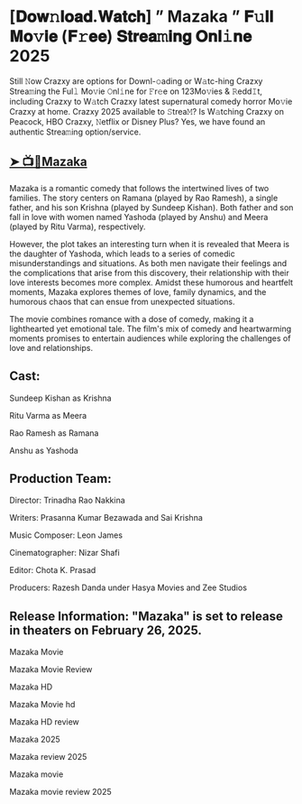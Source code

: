 # [𝐃𝐨𝐰𝚗𝐥𝐨𝐚𝐝.𝐖𝐚𝐭𝐜𝐡] ” Mazaka ” 𝐅𝚞𝐥𝐥 𝐌𝐨𝚟𝐢𝐞 (𝐅𝚛𝐞𝐞) 𝐒𝐭𝐫𝐞𝐚𝚖𝐢𝐧𝐠 𝐎𝐧𝐥𝚒𝐧𝐞 2025

Still 𝙽ow Crazxy are options for Downl-𝚘ading or W𝚊tc-hing Crazxy Strea𝚖ing the Ful𝚕 Mo𝚟ie 𝙾nl𝚒ne for 𝙵r𝚎e on 123Mo𝚟ies & 𝚁edd𝙸t, including Crazxy to W𝚊tch Crazxy latest supernatural comedy horror Mo𝚟ie Crazxy at home. Crazxy 2025 available to 𝚂trea𝙼? Is W𝚊tching Crazxy on Peacock, HBO Crazxy, 𝙽etflix or Disney Plus? Yes, we have found an authentic Strea𝚖ing option/service.

## [➤ 📺📱Mazaka](https://tinyurl.com/yzuskddr)

Mazaka is a romantic comedy that follows the intertwined lives of two families. The story centers on Ramana (played by Rao Ramesh), a single father, and his son Krishna (played by Sundeep Kishan). Both father and son fall in love with women named Yashoda (played by Anshu) and Meera (played by Ritu Varma), respectively.

However, the plot takes an interesting turn when it is revealed that Meera is the daughter of Yashoda, which leads to a series of comedic misunderstandings and situations. As both men navigate their feelings and the complications that arise from this discovery, their relationship with their love interests becomes more complex. Amidst these humorous and heartfelt moments, Mazaka explores themes of love, family dynamics, and the humorous chaos that can ensue from unexpected situations.

The movie combines romance with a dose of comedy, making it a lighthearted yet emotional tale. The film's mix of comedy and heartwarming moments promises to entertain audiences while exploring the challenges of love and relationships.

## Cast:

Sundeep Kishan as Krishna

Ritu Varma as Meera

Rao Ramesh as Ramana

Anshu as Yashoda

## Production Team:

Director: Trinadha Rao Nakkina

Writers: Prasanna Kumar Bezawada and Sai Krishna

Music Composer: Leon James

Cinematographer: Nizar Shafi

Editor: Chota K. Prasad

Producers: Razesh Danda under Hasya Movies and Zee Studios

## Release Information: "Mazaka" is set to release in theaters on February 26, 2025. 

Mazaka Movie 

Mazaka Movie Review 

Mazaka HD 

Mazaka Movie hd 

Mazaka HD review 

Mazaka 2025

Mazaka review 2025

Mazaka movie 

Mazaka movie review 2025


